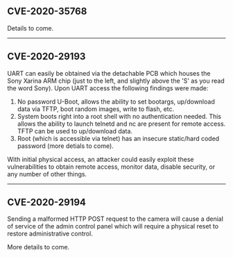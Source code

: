 <h2>CVE-2020-35768</h2>  
Details to come.  

-----------------------------------------------------------------------
<h2>CVE-2020-29193</h2>
UART can easily be obtained via the detachable PCB which houses the Sony Xarina ARM chip (just to the left, and slightly above the 'S' as you read the word Sony). Upon UART access the following findings were made:

1. No password U-Boot, allows the ability to set bootargs, up/download data via TFTP, boot random images, write to flash, etc.
2. System boots right into a root shell with no authentication needed. This allows the ability to launch telnetd and nc are present for remote access. TFTP can be used to up/download data.
3. Root (which is accessible via telnet) has an insecure static/hard coded password (more detials to come).

With initial physical access, an attacker could easily exploit these vulnerabilities to obtain remote access, monitor data, disable security, or any number of other things.

--------------------------------------------------------------------

<h2>CVE-2020-29194</h2>

Sending a malformed HTTP POST request to the camera will cause a denial of service of the admin control panel which will require a physical reset to restore administrative control. 

More details to come.







